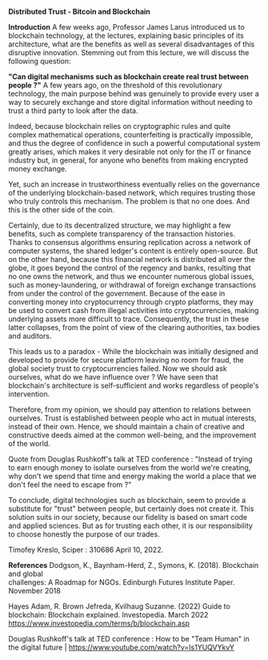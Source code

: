 **Distributed Trust - Bitcoin and Blockchain**

**Introduction** 
A few weeks ago, Professor James Larus introduced us to blockchain technology, at the lectures, explaining basic principles of its architecture, what are the benefits as well as several disadvantages of this disruptive innovation. 
Stemming out from this lecture, we will discuss the following question: 

**"Can digital mechanisms such as blockchain create real trust between people ?"** 
A few years ago, on the threshold of this revolutionary technology, the main purpose behind was genuinely to provide every user a way to securely exchange and store digital information without needing to trust a third party to look after the data. 

Indeed, because blockchain relies on cryptographic rules and quite complex mathematical operations, counterfeiting is practically impossible, and thus the degree of confidence in such a powerful computational system greatly arises, which makes it very desirable not only for the IT or finance industry but, in general, for anyone who benefits from making encrypted money exchange.

Yet, such an increase in trustworthiness eventually relies on the governance of the underlying blockchain-based network, which requires trusting those who truly controls this mechanism. The problem is that no one does. And this is the other side of the coin. 

Certainly, due to its decentralized structure, we may highlight a few benefits, such as complete transparency of the transaction histories. Thanks to consensus algorithms ensuring replication across a network of computer systems, the shared ledger's content is entirely open-source. 
But on the other hand, because this financial network is distributed all over the globe, it goes beyond the control of the regency and banks, resulting that no one owns the network, and thus we encounter numerous global issues, such as money-laundering, or withdrawal of foreign exchange transactions from under the control of the government. Because of the ease in converting money into cryptocurrency through crypto platforms, they may be used to convert cash from illegal activities into cryptocurrencies, making underlying assets more difficult to trace. Consequently, the trust in these latter collapses, from the point of view of the clearing authorities, tax bodies and auditors. 

This leads us to a paradox - While the blockchain was initially designed and developed to provide for secure platform leaving no room for fraud, the global society trust to cryptocurrencies failed. Now we should ask ourselves, what do we have influence over ? We have seen that blockchain's architecture is self-sufficient and works regardless of people's intervention. 

Therefore, from my opinion, we should pay attention to relations between ourselves. Trust is established between people who act in mutual interests, instead of their own. Hence, we should maintain a chain of creative and constructive deeds aimed at the common well-being, and the improvement of the world. 

Quote from Douglas Rushkoff's talk at TED conference : "Instead of trying to earn enough money to isolate ourselves from the world we're creating, why don't we spend that time and energy making the world a place that we don't feel the need to escape from ?" 

To conclude, digital technologies such as blockchain, seem to provide a substitute for "trust" between people, but certainly does not create it. This solution suits in our society, because our fidelity is based on smart code and applied sciences.
But as for trusting each other, it is our responsibility to choose honestly the purpose of our trades. 


Timofey Kreslo, 
Sciper : 310686
April 10, 2022.


**References**
Dodgson, K., Baynham-Herd, Z., Symons, K. (2018). Blockchain and global  
challenges: A Roadmap for NGOs. Edinburgh Futures Institute Paper. November 2018

Hayes Adam, R. Brown Jefreda,  Kvilhaug Suzanne. (2022) Guide to blockchain: Blockchain explained. Investopedia. March 2022
https://www.investopedia.com/terms/b/blockchain.asp

Douglas Rushkoff's talk at TED conference : How to be "Team Human" in the digital future | https://www.youtube.com/watch?v=Is1YUQVYkvY

